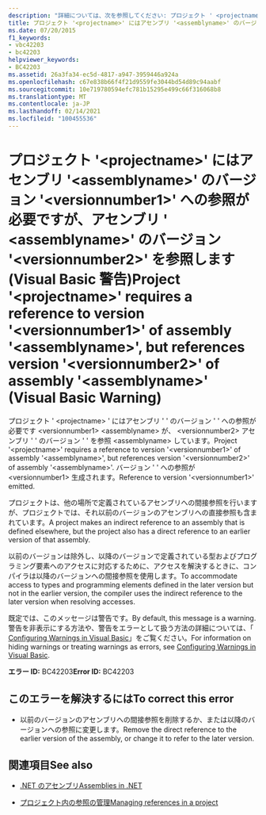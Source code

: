 ```yaml
---
description: "詳細については、次を参照してください: プロジェクト ' <projectname> ' はアセンブリ ' ' のバージョン ' ' への参照を必要と <versionnumber1> <assemblyname> しますが、アセンブリ ' ' のバージョン ' ' を参照しています <versionnumber2> <assemblyname> (Visual Basic 警告)"
title: プロジェクト '<projectname>' にはアセンブリ '<assemblyname>' のバージョン '<versionnumber1>' への参照が必要ですが、アセンブリ ' <assemblyname>' のバージョン '<versionnumber2>' を参照します (Visual Basic 警告)
ms.date: 07/20/2015
f1_keywords:
- vbc42203
- bc42203
helpviewer_keywords:
- BC42203
ms.assetid: 26a3fa34-ec5d-4817-a947-3959446a924a
ms.openlocfilehash: c67e838b66f4f21d9559fe3044bd54d89c94aabf
ms.sourcegitcommit: 10e719780594efc781b15295e499c66f316068b8
ms.translationtype: MT
ms.contentlocale: ja-JP
ms.lasthandoff: 02/14/2021
ms.locfileid: "100455536"
---
```

# <a name="project-projectname-requires-a-reference-to-version-versionnumber1-of-assembly-assemblyname-but-references-version-versionnumber2-of-assembly-assemblyname-visual-basic-warning"></a><span data-ttu-id="18506-103">プロジェクト '\<projectname>' にはアセンブリ '\<assemblyname>' のバージョン '\<versionnumber1>' への参照が必要ですが、アセンブリ ' \<assemblyname>' のバージョン '\<versionnumber2>' を参照します (Visual Basic 警告)</span><span class="sxs-lookup"><span data-stu-id="18506-103">Project '\<projectname>' requires a reference to version '\<versionnumber1>' of assembly '\<assemblyname>', but references version '\<versionnumber2>' of assembly '\<assemblyname>' (Visual Basic Warning)</span></span>

<span data-ttu-id="18506-104">プロジェクト ' \<projectname> ' にはアセンブリ ' ' のバージョン ' ' への参照が必要です \<versionnumber1> \<assemblyname> が、 \<versionnumber2> アセンブリ ' ' のバージョン ' ' を参照 \<assemblyname> しています。</span><span class="sxs-lookup"><span data-stu-id="18506-104">Project '\<projectname>' requires a reference to version '\<versionnumber1>' of assembly '\<assemblyname>', but references version '\<versionnumber2>' of assembly '\<assemblyname>'.</span></span> <span data-ttu-id="18506-105">バージョン ' ' への参照が \<versionnumber1> 生成されます。</span><span class="sxs-lookup"><span data-stu-id="18506-105">Reference to version '\<versionnumber1>' emitted.</span></span>  
  
 <span data-ttu-id="18506-106">プロジェクトは、他の場所で定義されているアセンブリへの間接参照を行いますが、プロジェクトでは、それ以前のバージョンのアセンブリへの直接参照も含まれています。</span><span class="sxs-lookup"><span data-stu-id="18506-106">A project makes an indirect reference to an assembly that is defined elsewhere, but the project also has a direct reference to an earlier version of that assembly.</span></span>  
  
 <span data-ttu-id="18506-107">以前のバージョンは除外し、以降のバージョンで定義されている型およびプログラミング要素へのアクセスに対応するために、アクセスを解決するときに、コンパイラは以降のバージョンへの間接参照を使用します。</span><span class="sxs-lookup"><span data-stu-id="18506-107">To accommodate access to types and programming elements defined in the later version but not in the earlier version, the compiler uses the indirect reference to the later version when resolving accesses.</span></span>  
  
 <span data-ttu-id="18506-108">既定では、このメッセージは警告です。</span><span class="sxs-lookup"><span data-stu-id="18506-108">By default, this message is a warning.</span></span> <span data-ttu-id="18506-109">警告を非表示にする方法や、警告をエラーとして扱う方法の詳細については、「 [Configuring Warnings in Visual Basic](/visualstudio/ide/configuring-warnings-in-visual-basic)」をご覧ください。</span><span class="sxs-lookup"><span data-stu-id="18506-109">For information on hiding warnings or treating warnings as errors, see [Configuring Warnings in Visual Basic](/visualstudio/ide/configuring-warnings-in-visual-basic).</span></span>  
  
 <span data-ttu-id="18506-110">**エラー ID:** BC42203</span><span class="sxs-lookup"><span data-stu-id="18506-110">**Error ID:** BC42203</span></span>  
  
## <a name="to-correct-this-error"></a><span data-ttu-id="18506-111">このエラーを解決するには</span><span class="sxs-lookup"><span data-stu-id="18506-111">To correct this error</span></span>  
  
- <span data-ttu-id="18506-112">以前のバージョンのアセンブリへの間接参照を削除するか、または以降のバージョンへの参照に変更します。</span><span class="sxs-lookup"><span data-stu-id="18506-112">Remove the direct reference to the earlier version of the assembly, or change it to refer to the later version.</span></span>  
  
## <a name="see-also"></a><span data-ttu-id="18506-113">関連項目</span><span class="sxs-lookup"><span data-stu-id="18506-113">See also</span></span>

- [<span data-ttu-id="18506-114">.NET のアセンブリ</span><span class="sxs-lookup"><span data-stu-id="18506-114">Assemblies in .NET</span></span>](../../standard/assembly/index.md)

- [<span data-ttu-id="18506-115">プロジェクト内の参照の管理</span><span class="sxs-lookup"><span data-stu-id="18506-115">Managing references in a project</span></span>](/visualstudio/ide/managing-references-in-a-project)
